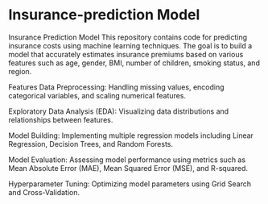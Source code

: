# Insurance-prediction Model
Insurance Prediction Model
This repository contains code for predicting insurance costs using machine learning techniques. The goal is to build a model that accurately estimates insurance premiums based on various features such as age, gender, BMI, number of children, smoking status, and region.

Features
Data Preprocessing: Handling missing values, encoding categorical variables, and scaling numerical features.

Exploratory Data Analysis (EDA): Visualizing data distributions and relationships between features.

Model Building: Implementing multiple regression models including Linear Regression, Decision Trees, and Random Forests.

Model Evaluation: Assessing model performance using metrics such as Mean Absolute Error (MAE), Mean Squared Error (MSE), and R-squared.

Hyperparameter Tuning: Optimizing model parameters using Grid Search and Cross-Validation.
